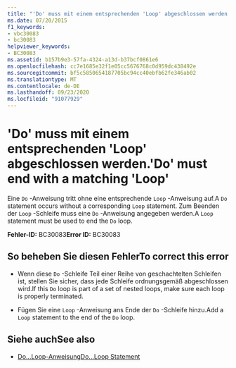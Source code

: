 ```yaml
---
title: "'Do' muss mit einem entsprechenden 'Loop' abgeschlossen werden."
ms.date: 07/20/2015
f1_keywords:
- vbc30083
- bc30083
helpviewer_keywords:
- BC30083
ms.assetid: b157b9e3-57fa-4324-a13d-b37bcf0861e6
ms.openlocfilehash: cc7e1685e32f1e05cc5676768c0d959dc438492e
ms.sourcegitcommit: bf5c5850654187705bc94cc40ebfb62fe346ab02
ms.translationtype: MT
ms.contentlocale: de-DE
ms.lasthandoff: 09/23/2020
ms.locfileid: "91077929"
---
```

# <a name="do-must-end-with-a-matching-loop"></a><span data-ttu-id="e8f5e-102">'Do' muss mit einem entsprechenden 'Loop' abgeschlossen werden.</span><span class="sxs-lookup"><span data-stu-id="e8f5e-102">'Do' must end with a matching 'Loop'</span></span>

<span data-ttu-id="e8f5e-103">Eine `Do` -Anweisung tritt ohne eine entsprechende `Loop` -Anweisung auf.</span><span class="sxs-lookup"><span data-stu-id="e8f5e-103">A `Do` statement occurs without a corresponding `Loop` statement.</span></span> <span data-ttu-id="e8f5e-104">Zum Beenden der `Loop` -Schleife muss eine `Do` -Anweisung angegeben werden.</span><span class="sxs-lookup"><span data-stu-id="e8f5e-104">A `Loop` statement must be used to end the `Do` loop.</span></span>  
  
 <span data-ttu-id="e8f5e-105">**Fehler-ID:** BC30083</span><span class="sxs-lookup"><span data-stu-id="e8f5e-105">**Error ID:** BC30083</span></span>  
  
## <a name="to-correct-this-error"></a><span data-ttu-id="e8f5e-106">So beheben Sie diesen Fehler</span><span class="sxs-lookup"><span data-stu-id="e8f5e-106">To correct this error</span></span>  
  
- <span data-ttu-id="e8f5e-107">Wenn diese `Do` -Schleife Teil einer Reihe von geschachtelten Schleifen ist, stellen Sie sicher, dass jede Schleife ordnungsgemäß abgeschlossen wird.</span><span class="sxs-lookup"><span data-stu-id="e8f5e-107">If this `Do` loop is part of a set of nested loops, make sure each loop is properly terminated.</span></span>  
  
- <span data-ttu-id="e8f5e-108">Fügen Sie eine `Loop` -Anweisung ans Ende der `Do` -Schleife hinzu.</span><span class="sxs-lookup"><span data-stu-id="e8f5e-108">Add a `Loop` statement to the end of the `Do` loop.</span></span>  
  
## <a name="see-also"></a><span data-ttu-id="e8f5e-109">Siehe auch</span><span class="sxs-lookup"><span data-stu-id="e8f5e-109">See also</span></span>

- [<span data-ttu-id="e8f5e-110">Do...Loop-Anweisung</span><span class="sxs-lookup"><span data-stu-id="e8f5e-110">Do...Loop Statement</span></span>](../language-reference/statements/do-loop-statement.md)
